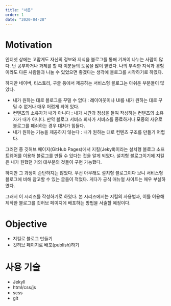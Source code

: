```yaml
---
title: "서론"
order: 1
date: "2020-04-28"
---
```


# Motivation

인터넷 상에는 고맙게도 자신의 정보와 지식을 블로그를 통해 기꺼이 나누는 사람이 많다. 난 공부하거나 과제를 할 때 이분들의 도움을 많이 받았다. 나의 부족한 지식과 경험이라도 다른 사람들과 나눌 수 있었으면 좋겠다는 생각에 블로그를 시작하기로 하였다.

하지만 네이버, 티스토리, 구글 등에서 제공하는 서비스형 블로그는 아쉬운 부분들이 많았다.

- 내가 원하는 대로 블로그를 꾸밀 수 없다 : 레이아웃이나 UI를 내가 원하는 대로 꾸밀 수 없거나 매우 어렵게 되어 있다.
- 컨텐츠의 소유자가 내가 아니다 : 내가 시간과 정성을 들여 작성하는 컨텐츠의 소유자가 내가 아니다. 만약 블로그 서비스 회사가 서비스를 종료하거나 모종의 사유로 블로그를 폐쇠하는 경우 대처가 힘들다.
- 내가 원하는 기능을 제공하지 않는다 : 내가 원하는 대로 컨텐츠 구조를 만들기 어렵다.

그러던 중 깃허브 페이지(GitHub Pages)에서 지킬(Jekyll)이라는 설치형 블로그 소프트웨어를 이용해 블로그를 만들 수 있다는 것을 알게 되었다. 설치형 블로그이기에 지킬은 내가 원했던 거의 대부분의 것들이 구현 가능했다.

하지만 그 과정이 순탄하지는 않았다. 우선 아무래도 설치형 블로그이다 보니 서비스형 블로그에 비해 참고할 수 있는 글들이 적었다. 게다가 공식 매뉴얼 사이트는 매우 부실하였다.

그래서 이 시리즈를 작성하기로 하였다. 본 시리즈에서는 지킬의 사용법과, 이를 이용해 제작한 블로그를 깃허브 페이지에 배포하는 방법을 서술할 예정이다.

# Objective

- 지킬로 블로그 만들기
- 깃허브 페이지로 배포(publish)하기

# 사용 기술

- Jekyll
- html/css/js
- scss
- git